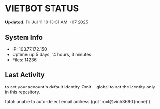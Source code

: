 # VIETBOT STATUS
**Updated**: Fri Jul 11 10:16:31 AM +07 2025

## System Info
- IP: 103.77.172.150
- Uptime: up 5 days, 14 hours, 3 minutes
- Files: 14236

## Last Activity

to set your account's default identity.
Omit --global to set the identity only in this repository.

fatal: unable to auto-detect email address (got 'root@vinh3690.(none)')
